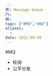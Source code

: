 ```yaml
---
界: Message Queue
门: 
纲: 
tags: ["#MQ","#BQ"]
aliases:
  - 
date: 2021-09-08
---
```

#MQ 

-   轮询
-   公平分发
